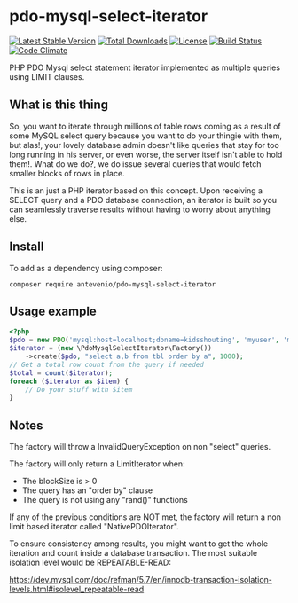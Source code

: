 # pdo-mysql-select-iterator
[![Latest Stable Version](https://poser.pugx.org/antevenio/pdo-mysql-select-iterator/v/stable)](https://packagist.org/packages/antevenio/pdo-mysql-select-iterator)
[![Total Downloads](https://poser.pugx.org/antevenio/pdo-mysql-select-iterator/downloads)](https://packagist.org/packages/antevenio/pdo-mysql-select-iterator)
[![License](https://poser.pugx.org/antevenio/pdo-mysql-select-iterator/license)](https://packagist.org/packages/antevenio/pdo-mysql-select-iterator)
[![Build Status](https://travis-ci.org/Antevenio/pdo-mysql-select-iterator.svg?branch=master)](https://travis-ci.org/Antevenio/pdo-mysql-select-iterator)
[![Code Climate](https://codeclimate.com/github/Antevenio/pdo-mysql-select-iterator.png)](https://codeclimate.com/github/Antevenio/pdo-mysql-select-iterator)

PHP PDO Mysql select statement iterator implemented as multiple queries using LIMIT clauses.

What is this thing
---
So, you want to iterate through millions of table rows coming as a result
of some MySQL select query because you want to do your thingie with them, but alas!, your lovely
database admin doesn't like queries that stay for too long running in his server,
or even worse, the server itself isn't able to hold them!. What do we do?, we do issue several
queries that would fetch smaller blocks of rows in place.


This is an just a PHP iterator based on this concept. Upon receiving a SELECT query and a
PDO database connection, an iterator is built so you can seamlessly traverse results without
having to worry about anything else.

Install
---

To add as a dependency using composer:

`composer require antevenio/pdo-mysql-select-iterator`

Usage example
---

```php
<?php
$pdo = new PDO('mysql:host=localhost;dbname=kidsshouting', 'myuser', 'mypass');
$iterator = (new \PdoMysqlSelectIterator\Factory())
    ->create($pdo, "select a,b from tbl order by a", 1000);
// Get a total row count from the query if needed
$total = count($iterator);
foreach ($iterator as $item) {
    // Do your stuff with $item
}
```

Notes
---
The factory will throw a InvalidQueryException on non "select" queries.

The factory will only return a LimitIterator when:
* The blockSize is > 0
* The query has an "order by" clause
* The query is not using any "rand()" functions

If any of the previous conditions are NOT met, the factory will return a non limit based iterator called 
"NativePDOIterator". 

To ensure consistency among results, you might want to get the whole iteration and count inside a database transaction.
The most suitable isolation level would be REPEATABLE-READ: 

https://dev.mysql.com/doc/refman/5.7/en/innodb-transaction-isolation-levels.html#isolevel_repeatable-read
